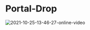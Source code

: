 # Portal-Drop

![2021-10-25-13-46-27-online-video](https://user-images.githubusercontent.com/72802504/138682840-16bf0fd3-b4ea-4911-82da-50aeb6f9822c.gif)

